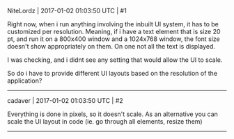 NiteLordz | 2017-01-02 01:03:50 UTC | #1

Right now, when i run anything involving the inbuilt UI system, it has to be customized per resolution.  Meaning, if i have a text element that is size 20 pt, and run it on a 800x400 window and a 1024x768 window, the font size doesn't show appropriately on them. On one not all the text is displayed. 

I was checking, and i didnt see any setting that would allow the UI to scale.

So do i have to provide different UI layouts based on the resolution of the application?

-------------------------

cadaver | 2017-01-02 01:03:50 UTC | #2

Everything is done in pixels, so it doesn't scale. As an alternative you can scale the UI layout in code (ie. go through all elements, resize them)

-------------------------

